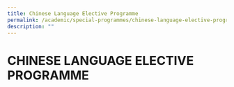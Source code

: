 ```yaml
---
title: Chinese Language Elective Programme
permalink: /academic/special-programmes/chinese-language-elective-programme/
description: ""
---
```

# CHINESE LANGUAGE ELECTIVE PROGRAMME
